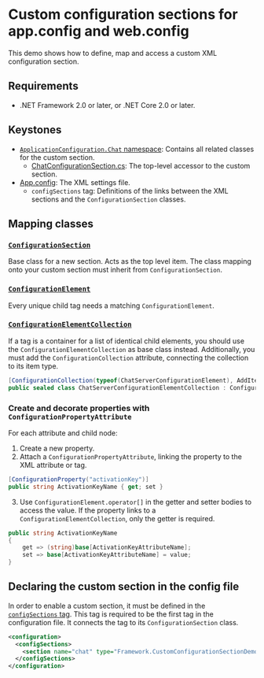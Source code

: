 ﻿Custom configuration sections for app.config and web.config
============================================================

This demo shows how to define, map and access a custom XML configuration section.

Requirements
------------
* .NET Framework 2.0 or later, or .NET Core 2.0 or later.

Keystones
---------
* [`ApplicationConfiguration.Chat` namespace](ApplicationConfiguration/Chat): Contains all related classes for the custom section.
    - [ChatConfigurationSection.cs](ApplicationConfiguration/Chat/ChatConfigurationSection.cs): The top-level accessor to the custom section.
* [App.config](App.config): The XML settings file.
    - `configSections` tag: Definitions of the links between the XML sections and the `ConfigurationSection` classes.

Mapping classes
---------------
### [`ConfigurationSection`](https://docs.microsoft.com/en-us/dotnet/api/system.configuration.configurationsection)
Base class for a new section. Acts as the top level item. The class mapping onto your custom section must inherit from `ConfigurationSection`.

### [`ConfigurationElement`](https://docs.microsoft.com/en-us/dotnet/api/system.configuration.configurationelement)
Every unique child tag needs a matching `ConfigurationElement`.

### [`ConfigurationElementCollection`](https://docs.microsoft.com/en-us/dotnet/api/system.configuration.configurationelementcollection)
If a tag is a container for a list of identical child elements, you should use the `ConfigurationElementCollection` as base class instead. Additionally, you must add the `ConfigurationCollection` attribute, connecting the collection to its item type.
```csharp
[ConfigurationCollection(typeof(ChatServerConfigurationElement), AddItemName = "server")]
public sealed class ChatServerConfigurationElementCollection : ConfigurationElementCollection {}
```

### Create and decorate properties with `ConfigurationPropertyAttribute`
For each attribute and child node:
1. Create a new property.
2. Attach a `ConfigurationPropertyAttribute`, linking the property to the XML attribute or tag.
```csharp
[ConfigurationProperty("activationKey")]
public string ActivationKeyName { get; set }
```
3. Use `ConfigurationElement.operator[]` in the getter and setter bodies to access the value. 
   If the property links to a `ConfigurationElementCollection`, only the getter is required.
```csharp
public string ActivationKeyName
{
    get => (string)base[ActivationKeyAttributeName];
    set => base[ActivationKeyAttributeName] = value;
}
```

Declaring the custom section in the config file
-----------------------------------------------
In order to enable a custom section, it must be defined in the [`configSections` tag](https://docs.microsoft.com/en-us/dotnet/framework/configure-apps/file-schema/configsections-element-for-configuration).
This tag is required to be the first tag in the configuration file. It connects the tag to its `ConfigurationSection` class.
```xml
<configuration>
  <configSections>
    <section name="chat" type="Framework.CustomConfigurationSectionDemo.Configurations.Chat.ChatConfigurationSection, Framework.CustomConfigurationSectionDemo"/>
  </configSections>
</configuration>
```
